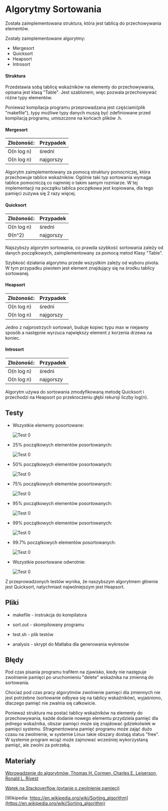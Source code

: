 # Algorytmy Sortowania

Została zaimplementowana struktura, która jest tablicą do przechowywania elementów.

Zostały zaimplementowane algorytmy:

*  Mergesort
*  Quicksort
*  Heapsort
*  Introsort

####  Struktura

Przedstawia sobą tablicę wskaźników na elementy do przechowywania, opisana jest klasą "Table". Jest szablonem, więc pozwala przechowywać róźne typy elementów.

Ponieważ kompilacja programu przeprowadzana jest częściami(plik "makefile"), typy możliwe typy danych muszą być zdefiniowane przed kompilacją programu, umiszczone na końcach plików .h.

####  Mergesort

Złożoność: 	 |   Przypadek
------------ | -------------
O(n log n)   | średni
O(n log n)   | najgorszy

Algorytm zaimplementowany za pomocą struktury pomocniczej, która przechowuje tablice wskaźników. Ogólnie taki typ sortowania wymaga tablice pomocniczą co najmniej o takim samym rozmiarze. W tej implementacji na początku tablica początkowa jest kopiowana, dla tego pamięci zużywa się 2 razy więcej.

####  Quicksort

Złożoność: 	 |   Przypadek
------------ | -------------
O(n log n)   | średni
Θ(n^2)   | najgorszy

Najszybszy algorytm sortowania, co prawda szybkość sortowania zależy od danych początkowych, zaimplementowany za pomocą metod Klasy "Table".

Szybkość działania algorytmu przede wszystkim zależy od wyboru pivota. W tym przypadku piwotem jest element znajdujący się na środku tablicy sortowanej.

####  Heapsort

Złożoność: 	 |   Przypadek
------------ | -------------
O(n log n)   | średni
O(n log n)   | najgorszy

Jedno z najprostrzych sortowań, buduje kopiec typu max w niejawny sposób a następnie wyrzuca największy element z korzenia drzewa na koniec.

####  Introsort

Złożoność: 	 |   Przypadek
------------ | -------------
O(n log n)   | średni
O(n log n)   | najgorszy

Algorytm używa do sortowania zmodyfikowaną metodę Quicksort i przechodzi na Heapsort po przekroczeniu głębi rekursji liczby log(n).

## Testy
* Wszystkie elementy posortowane:

  ![Test 0](https://github.com/221349/PAMSI/blob/master/project2/analysis/sorted_0.jpg)

* 25% początkowych elementów posortowanych:

  ![Test 0](https://github.com/221349/PAMSI/blob/master/project2/analysis/sorted_25.jpg)

* 50% początkowych elementów posortowanych:

  ![Test 0](https://github.com/221349/PAMSI/blob/master/project2/analysis/sorted_50.jpg)

* 75% początkowych elementów posortowanych:

  ![Test 0](https://github.com/221349/PAMSI/blob/master/project2/analysis/sorted_75.jpg)

* 95% początkowych elementów posortowanych:

  ![Test 0](https://github.com/221349/PAMSI/blob/master/project2/analysis/sorted_95.jpg)

* 99% początkowych elementów posortowanych:

  ![Test 0](https://github.com/221349/PAMSI/blob/master/project2/analysis/sorted_99.jpg)

* 99.7% początkowych elementów posortowanych:

  ![Test 0](https://github.com/221349/PAMSI/blob/master/project2/analysis/sorted_99.7.jpg)

* Wszystkie posortowane odwrotnie:

  ![Test 0](https://github.com/221349/PAMSI/blob/master/project2/analysis/sorted_-100.jpg)

Z przeprowadzonych testów wynika, że naszybszym algorytmem głównie jest Quicksort, natychmiast najwolniejszym jest Heapsort.

## Pliki

* makefile - instrukcja do kompilatora

* sort.out - skompilowany programu

* test.sh - plik testów

* analysis - skrypt do Matlaba dla generowania wykresów

## Błędy

  Pod czas pisania programu trafiłem na zjawisko, kiedy nie następuje zwolnienie pamięci po uruchomieniu "delete" wskaźnika na zmienną do sortowania.

  Chociaż pod czas pracy algorytmów zwolnienie pamięci dla zmiennych nie jest potrzebne (sortowanie odbywa się na tablicy wskaźników), wyjaśniono, dlaczego pamięć nie zwalnia się całkowicie.

  Ponieważ struktura ma postać tablicy wskaźników na elementy do przechowywania, każde dodanie nowego elementu przydziela pamięć dla jednego wskaźnika, obszar pamięci może się znajdować gdziekolwiek w pamięci systemu. Sfragmentowana pamięć programu może zająć dużo czasu na zwolnienie, w systemie Linux takie obszary dostają status "free". W systemie program wciąż może zajmować wcześniej wykorzystaną pamięć, ale zwolni za potrzebą.

## Materiały

  [Wprowadzenie do algorytmów, Thomas H. Cormen, Charles E. Leiserson, Ronald L. Rivest](https://en.wikipedia.org/wiki/Introduction_to_Algorithms)

 [Wątek na Stackoverflow (pytanie o zwolnienie pamięci)](https://stackoverflow.com/questions/50026722/why-free-for-array-of-poiters-does-not-deallocate-memory)

 [Wikipedia: https://en.wikipedia.org/wiki/Sorting_algorithm](https://en.wikipedia.org/wiki/Sorting_algorithm)
